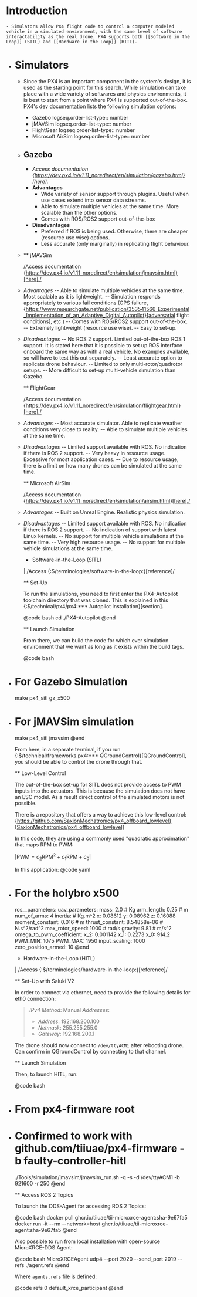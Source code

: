 # Introduction
	- Simulators allow PX4 flight code to control a computer modeled vehicle in a simulated environment, with the same level of software interactability as the real drone. PX4 supports both [[Software in the Loop]] (SITL) and [[Hardware in the Loop]] (HITL).
- # Simulators
	- Since the PX4 is an important component in the system's design, it is used as the starting point for this search. While simulation can take place with a wide variety of softwares and physics environments, it is best to start from a point where PX4 is supported out-of-the-box. PX4's dev [documentation](https://dev.px4.io/v1.11_noredirect/en/simulation/) lists the following simulation options:
		- Gazebo
		  logseq.order-list-type:: number
		- jMAVSim
		  logseq.order-list-type:: number
		- FlightGear
		  logseq.order-list-type:: number
		- Microsoft AirSim
		  logseq.order-list-type:: number
	- ## Gazebo
		- *Access documentation {https://dev.px4.io/v1.11_noredirect/en/simulation/gazebo.html}[here].*
		- **Advantages**
			- Wide variety of sensor support through plugins. Useful when use cases extend into sensor data streams.
			- Able to simulate multiple vehicles at the same time. More scalable than the other options.
			- Comes with ROS/ROS2 support out-of-the-box
		- **Disadvantages**
			- Preferred if ROS is being used. Otherwise, there are cheaper (resource use wise) options.
			- Less accurate (only marginally) in replicating flight behaviour.
	- ** jMAVSim
	  
	  /Access documentation {https://dev.px4.io/v1.11_noredirect/en/simulation/jmavsim.html}[here]./
	- *Advantages*
	   -- Able to simulate multiple vehicles at the same time. Most scalable as
	      it is lightweight.
	   -- Simulation responds appropriately to various fail conditions (GPS
	      failure, {https://www.researchgate.net/publication/353541566_Experimental_Implementation_of_an_Adaptive_Digital_Autopilot}[adversarial flight conditions], etc.)
	   -- Comes with ROS/ROS2 support out-of-the-box.
	   -- Extremely lightweight (resource use wise).
	   -- Easy to set-up.
	- *Disadvantages*
	   -- No ROS 2 support. Limited out-of-the-box ROS 1 support. It is stated
	      here that it is possible to set up ROS interface onboard the same way
	      as with a real vehicle. No examples available, so will have to test
	      this out separately.
	   -- Least accurate option to replicate drone behaviour.
	   -- Limited to only multi-rotor/quadrotor setups.
	   -- More difficult to set-up multi-vehicle simulation than Gazebo.
	  
	  ** FlightGear
	  
	  /Access documentation {https://dev.px4.io/v1.11_noredirect/en/simulation/flightgear.html}[here]./
	- *Advantages*
	   -- Most accurate simulator. Able to replicate weather conditions very
	      close to reality.
	   -- Able to simulate multiple vehicles at the same time.
	- *Disadvantages*
	   -- Limited support available with ROS. No indication if there is ROS 2
	      support.
	   -- Very heavy in resource usage. Excessive for most application cases.
	   -- Due to resource usage, there is a limit on how many drones can be
	      simulated at the same time.
	  
	  ** Microsoft AirSim
	  
	  /Access documentation {https://dev.px4.io/v1.11_noredirect/en/simulation/airsim.html}[here]./
	- *Advantages*
	   -- Built on Unreal Engine. Realistic physics simulation.
	- *Disadvantages*
	   -- Limited support available with ROS. No indication if there is ROS 2
	      support.
	   -- No indication of support with latest Linux kernels.
	   -- No support for multiple vehicle simulations at the same time.
	   -- Very high resource usage.
	   -- No support for multiple vehicle simulations at the same time.
	  
	  * Software-in-the-Loop (SITL)
	  
	  | /Access {:$/terminologies/software-in-the-loop:}[reference]/
	  
	  ** Set-Up
	  
	  To run the simulations, you need to first enter the PX4-Autopilot toolchain
	  directory that was cloned. This is explained in this {:$/technical/px4/px4:*** Autopilot Installation}[section].
	  
	  @code bash
	  cd ./PX4-Autopilot
	  @end
	  
	  ** Launch Simulation
	  
	  From there, we can build the code for which ever simulation environment that
	  we want as long as it exists within the build tags.
	  
	  @code bash
- # For Gazebo Simulation
   make px4_sitl gz_x500
- # For jMAVSim simulation
   make px4_sitl jmavsim
   @end
  
   From here, in a separate terminal, if you run {:$/technical/frameworks.px4:*** QGroundControl}[QGroundControl], you should
   be able to control the drone through that.
  
  ** Low-Level Control
  
   The out-of-the-box set-up for SITL does not provide access to PWM inputs
   into the actuators. This is because the simulation does not have an ESC
   model. As a result direct control of the simulated motors is not possible.
  
   There is a repository that offers a way to achieve this low-level control:
   {https://github.com/SaxionMechatronics/px4_offboard_lowlevel}[SaxionMechatronics/px4_offboard_lowlevel]
  
   In this code, they are using a commonly used "quadratic approximation" that
   maps RPM to PWM:
  
   $| \text{PWM} = c_2 \text{RPM}^2 + c_1 \text{RPM} + c_0|$
  
   In this application:
   @code yaml
- # For the holybro x500
   ros__parameters:
       uav_parameters:
           mass: 2.0                  # Kg
           arm_length: 0.25             # m
           num_of_arms: 4
           inertia:                     # Kg.m^2
               x: 0.08612
               y: 0.08962
               z: 0.16088
           moment_constant: 0.016     # m
           thrust_constant: 8.54858e-06   # N.s^2/rad^2
           max_rotor_speed: 1000         # rad/s
           gravity: 9.81                # m/s^2
           omega_to_pwm_coefficient:
               x_2: 0.001142
               x_1: 0.2273
               x_0: 914.2
           PWM_MIN: 1075
           PWM_MAX: 1950
           input_scaling: 1000
           zero_position_armed: 10
   @end
  
  * Hardware-in-the-Loop (HITL)
  
  | /Access {:$/terminologies/hardware-in-the-loop:}[reference]/
  
  ** Set-Up with Saluki V2
  
   In order to connect via ethernet, need to provide the following details for
   eth0 connection:
  
   > *IPv4 Method*: Manual
   > *Addresses*:
   > - *Address*: 192.168.200.100
   > - *Netmask*: 255.255.255.0
   > - *Gateway*: 192.168.200.1
  
   The drone should now connect to `/dev/ttyACM1` after rebooting drone. Can
   confirm in QGroundControl by connecting to that channel.
  
  ** Launch Simulation
  
   Then, to launch HITL, run:
  
   @code bash
- # From px4-firmware root
- # Confirmed to work with github.com/tiiuae/px4-firmware -b faulty-controller-hitl
   ./Tools/simulation/jmavsim/jmavsim_run.sh -q -s -d /dev/ttyACM1 -b 921600 -r 250
   @end
  
  ** Access ROS 2 Topics
  
   To launch the DDS-Agent for accessing ROS 2 Topics:
  
   @code bash
   docker pull ghcr.io/tiiuae/tii-microxrce-agent:sha-9e67fa5
   docker run -it --rm --network=host ghcr.io/tiiuae/tii-microxrce-agent:sha-9e67fa5
   @end
  
   Also possible to run from local installation with open-source MicroXRCE-DDS Agent:
  
   @code bash
   MicroXRCEAgent udp4 --port 2020 --send_port 2019 --refs ./agent.refs
   @end
  
   Where `agents.refs` file is defined:
  
   @code refs
   <profiles>
       <participant profile_name="default_xrce_participant">
           <domainId>0</domainId>
           <rtps>
               <name>default_xrce_participant</name>
           </rtps>
       </participant>
   </profiles>
   @end